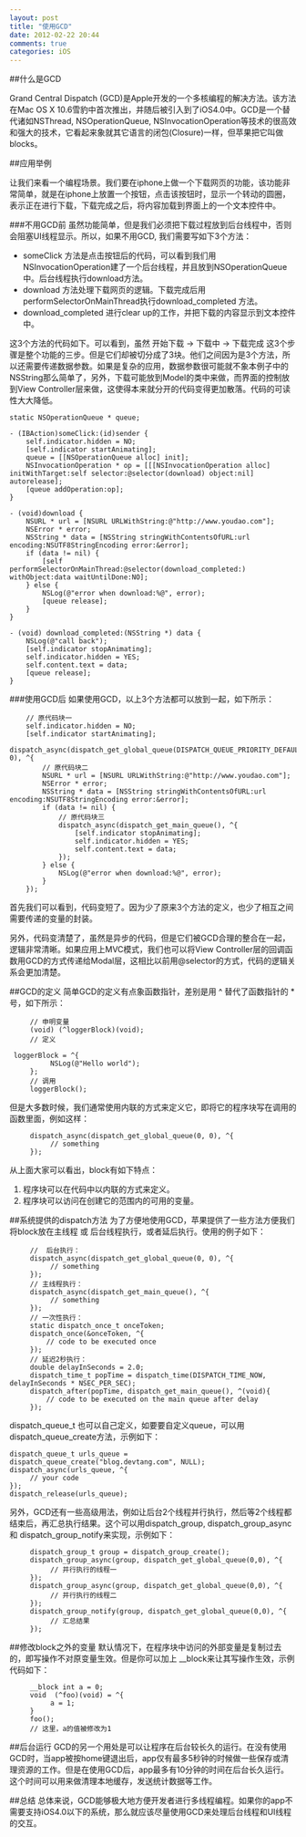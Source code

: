 ```yaml
---
layout: post
title: "使用GCD"
date: 2012-02-22 20:44
comments: true
categories: iOS
---
```


##什么是GCD

Grand Central Dispatch (GCD)是Apple开发的一个多核编程的解决方法。该方法在Mac OS X 10.6雪豹中首次推出，并随后被引入到了iOS4.0中。GCD是一个替代诸如NSThread, NSOperationQueue, NSInvocationOperation等技术的很高效和强大的技术，它看起来象就其它语言的闭包(Closure)一样，但苹果把它叫做blocks。

<!--More-->

##应用举例

让我们来看一个编程场景。我们要在iphone上做一个下载网页的功能，该功能非常简单，就是在iphone上放置一个按钮，点击该按钮时，显示一个转动的圆圈，表示正在进行下载，下载完成之后，将内容加载到界面上的一个文本控件中。

###不用GCD前
虽然功能简单，但是我们必须把下载过程放到后台线程中，否则会阻塞UI线程显示。所以，如果不用GCD, 我们需要写如下3个方法：

 * someClick 方法是点击按钮后的代码，可以看到我们用NSInvocationOperation建了一个后台线程，并且放到NSOperationQueue中。后台线程执行download方法。
 * download 方法处理下载网页的逻辑。下载完成后用performSelectorOnMainThread执行download_completed 方法。
 * download_completed 进行clear up的工作，并把下载的内容显示到文本控件中。

这3个方法的代码如下。可以看到，虽然 开始下载 -> 下载中 -> 下载完成 这3个步骤是整个功能的三步。但是它们却被切分成了3块。他们之间因为是3个方法，所以还需要传递数据参数。如果是复杂的应用，数据参数很可能就不象本例子中的NSString那么简单了，另外，下载可能放到Model的类中来做，而界面的控制放到View Controller层来做，这使得本来就分开的代码变得更加散落。代码的可读性大大降低。

``` objc
static NSOperationQueue * queue;

- (IBAction)someClick:(id)sender {
    self.indicator.hidden = NO;
    [self.indicator startAnimating];
    queue = [[NSOperationQueue alloc] init];
    NSInvocationOperation * op = [[[NSInvocationOperation alloc] initWithTarget:self selector:@selector(download) object:nil] autorelease];
    [queue addOperation:op];
}

- (void)download {
    NSURL * url = [NSURL URLWithString:@"http://www.youdao.com"];
    NSError * error;
    NSString * data = [NSString stringWithContentsOfURL:url encoding:NSUTF8StringEncoding error:&error];
    if (data != nil) {
        [self performSelectorOnMainThread:@selector(download_completed:) withObject:data waitUntilDone:NO];
    } else {
        NSLog(@"error when download:%@", error);
        [queue release];
    }
}

- (void) download_completed:(NSString *) data {
    NSLog(@"call back");
    [self.indicator stopAnimating];
    self.indicator.hidden = YES;
    self.content.text = data;
    [queue release];
}
```

###使用GCD后
如果使用GCD，以上3个方法都可以放到一起，如下所示：

``` objc
    // 原代码块一
    self.indicator.hidden = NO;
    [self.indicator startAnimating];
    dispatch_async(dispatch_get_global_queue(DISPATCH_QUEUE_PRIORITY_DEFAULT, 0), ^{
        // 原代码块二
        NSURL * url = [NSURL URLWithString:@"http://www.youdao.com"];
        NSError * error;
        NSString * data = [NSString stringWithContentsOfURL:url encoding:NSUTF8StringEncoding error:&error];
        if (data != nil) {
            // 原代码块三
            dispatch_async(dispatch_get_main_queue(), ^{
                [self.indicator stopAnimating];
                self.indicator.hidden = YES;
                self.content.text = data;
            });
        } else {
            NSLog(@"error when download:%@", error);
        }
    });

```

首先我们可以看到，代码变短了。因为少了原来3个方法的定义，也少了相互之间需要传递的变量的封装。

另外，代码变清楚了，虽然是异步的代码，但是它们被GCD合理的整合在一起，逻辑非常清晰。如果应用上MVC模式，我们也可以将View Controller层的回调函数用GCD的方式传递给Modal层，这相比以前用@selector的方式，代码的逻辑关系会更加清楚。


##GCD的定义
简单GCD的定义有点象函数指针，差别是用 ^ 替代了函数指针的 * 号，如下所示：

``` objc
     // 申明变量
     (void) (^loggerBlock)(void);
     // 定义
    
 loggerBlock = ^{ 
          NSLog(@"Hello world");
     };
     // 调用
     loggerBlock();
```

但是大多数时候，我们通常使用内联的方式来定义它，即将它的程序块写在调用的函数里面，例如这样：

``` objc
     dispatch_async(dispatch_get_global_queue(0, 0), ^{
          // something
     });
```

从上面大家可以看出，block有如下特点：

 1. 程序块可以在代码中以内联的方式来定义。
 2. 程序块可以访问在创建它的范围内的可用的变量。

##系统提供的dispatch方法
为了方便地使用GCD，苹果提供了一些方法方便我们将block放在主线程 或 后台线程执行，或者延后执行。使用的例子如下：

``` objc
     //  后台执行：
     dispatch_async(dispatch_get_global_queue(0, 0), ^{
          // something
     });
     // 主线程执行：
     dispatch_async(dispatch_get_main_queue(), ^{
          // something
     });
     // 一次性执行：
     static dispatch_once_t onceToken;
     dispatch_once(&onceToken, ^{
         // code to be executed once
     });
     // 延迟2秒执行：
     double delayInSeconds = 2.0;
     dispatch_time_t popTime = dispatch_time(DISPATCH_TIME_NOW, delayInSeconds * NSEC_PER_SEC);
     dispatch_after(popTime, dispatch_get_main_queue(), ^(void){
         // code to be executed on the main queue after delay
     });

```

dispatch_queue_t 也可以自己定义，如要要自定义queue，可以用dispatch_queue_create方法，示例如下：

``` objc
dispatch_queue_t urls_queue = dispatch_queue_create("blog.devtang.com", NULL);
dispatch_async(urls_queue, ^{
     // your code
});
dispatch_release(urls_queue);
```

另外，GCD还有一些高级用法，例如让后台2个线程并行执行，然后等2个线程都结束后，再汇总执行结果。这个可以用dispatch_group, dispatch_group_async 和 dispatch_group_notify来实现，示例如下：

``` objc
     dispatch_group_t group = dispatch_group_create();
     dispatch_group_async(group, dispatch_get_global_queue(0,0), ^{
          // 并行执行的线程一
     });
     dispatch_group_async(group, dispatch_get_global_queue(0,0), ^{
          // 并行执行的线程二
     });
     dispatch_group_notify(group, dispatch_get_global_queue(0,0), ^{
          // 汇总结果
     });

```

##修改block之外的变量
默认情况下，在程序块中访问的外部变量是复制过去的，即写操作不对原变量生效。但是你可以加上 __block来让其写操作生效，示例代码如下：

``` objc
     __block int a = 0;
     void  (^foo)(void) = ^{
          a = 1;
     }
     foo();
     // 这里，a的值被修改为1
```

##后台运行
GCD的另一个用处是可以让程序在后台较长久的运行。在没有使用GCD时，当app被按home键退出后，app仅有最多5秒钟的时候做一些保存或清理资源的工作。但是在使用GCD后，app最多有10分钟的时间在后台长久运行。这个时间可以用来做清理本地缓存，发送统计数据等工作。

##总结
总体来说，GCD能够极大地方便开发者进行多线程编程。如果你的app不需要支持iOS4.0以下的系统，那么就应该尽量使用GCD来处理后台线程和UI线程的交互。






